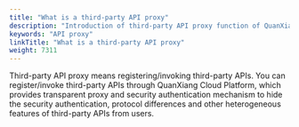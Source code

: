 ```yaml
---
title: "What is a third-party API proxy"
description: "Introduction of third-party API proxy function of QuanXiang Cloud Platform"
keywords: "API proxy"
linkTitle: "What is a third-party API proxy"
weight: 7311
---
```


Third-party API proxy means registering/invoking third-party APIs. You can register/invoke third-party APIs through QuanXiang Cloud Platform, which provides transparent proxy and security authentication mechanism to hide the security authentication, protocol differences and other heterogeneous features of third-party APIs from users.



